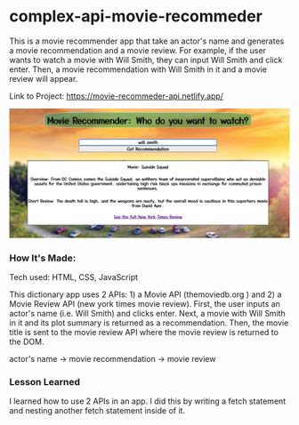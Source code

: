 # complex-api-movie-recommeder

This is a movie recommender app that take an actor's name and generates a movie recommendation and a movie review. For example, if the user wants to watch a movie with Will Smith, they can input Will Smith and click enter. Then, a movie recommendation with Will Smith in it and a movie review will appear.

Link to Project: https://movie-recommeder-api.netlify.app/

![Project Image](/pic/movie.png)


### How It's Made:

Tech used: HTML, CSS, JavaScript

This dictionary app uses 2 APIs: 1) a Movie API (themoviedb.org ) and 2) a Movie Review API (new york times movie review). First, the user inputs an actor's name (i.e. Will Smith) and clicks enter. Next, a movie with Will Smith in it and its plot summary is returned as a recommendation. Then, the movie title is sent to the movie review API where the movie review is returned to the DOM. 

actor's name -> movie recommendation -> movie review


### Lesson Learned

I learned how to use 2 APIs in an app. I did this by writing a fetch statement and nesting another fetch statement inside of it. 
 

###